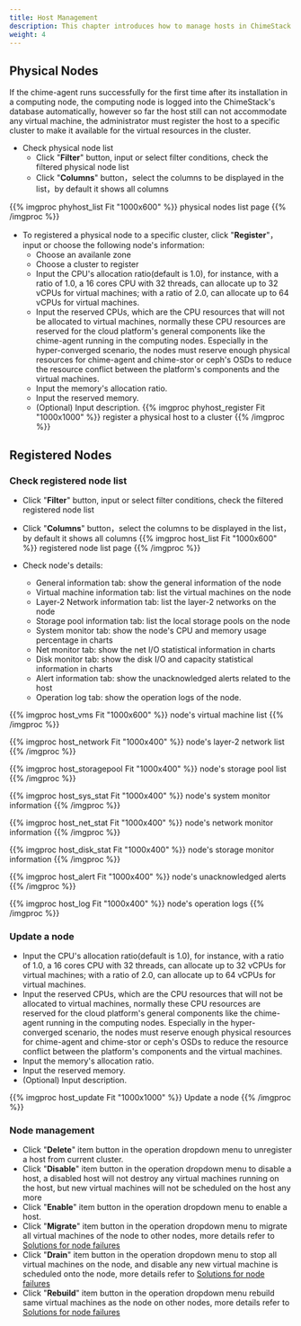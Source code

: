 ```yaml
---
title: Host Management 
description: This chapter introduces how to manage hosts in ChimeStack
weight: 4
---
```


## Physical Nodes

If the chime-agent runs successfully for the first time after its installation in a computing node, the computing node is logged into the ChimeStack's database automatically, however so far the host still can not accommodate any virtual machine, the administrator must register the host to a specific cluster to make it available for the virtual resources in the cluster.

* Check physical node list
  * Click "**Filter**" button, input or select filter conditions, check the filtered physical node list
  * Click "**Columns**" button，select the columns to be displayed in the list，by default it shows all columns

{{% imgproc phyhost_list Fit "1000x600" %}}
physical nodes list page
{{% /imgproc %}}

* To registered a physical node to a specific cluster, click "**Register**"，input or choose the following node's information:
  * Choose an availanle zone
  * Choose a cluster to register
  * Input the CPU's allocation ratio(default is 1.0), for instance, with a ratio of 1.0, a 16 cores CPU with 32 threads, can allocate up to 32 vCPUs for virtual machines; with a ratio of 2.0, can allocate up to 64 vCPUs for virtual machines.
  * Input the reserved CPUs, which are the CPU resources that will not be allocated to virtual machines, normally these CPU resources are reserved for the cloud platform's general components like the chime-agent running in the computing nodes. Especially in the hyper-converged scenario, the nodes must reserve enough physical resources for chime-agent and chime-stor or ceph's OSDs to reduce the resource conflict between the platform's components and the virtual machines.
  * Input the memory's allocation ratio.
  * Input the reserved memory.
  * (Optional) Input description.
{{% imgproc phyhost_register Fit "1000x1000" %}}
register a physical host to a cluster
{{% /imgproc %}}

## Registered Nodes

### Check registered node list
  * Click "**Filter**" button, input or select filter conditions, check the filtered registered node list
  * Click "**Columns**" button，select the columns to be displayed in the list，by default it shows all columns
{{% imgproc host_list Fit "1000x600" %}}
registered node list page
{{% /imgproc %}}

* Check node's details:
  * General information tab: show the general information of the node
  * Virtual machine information tab: list the virtual machines on the node
  * Layer-2 Network information tab: list the layer-2 networks on the node
  * Storage pool information tab: list the local storage pools on the node
  * System monitor tab: show the node's CPU and memory usage percentage in charts 
  * Net monitor tab: show the net I/O statistical information in charts 
  * Disk monitor tab: show the disk I/O and capacity statistical information in charts 
  * Alert information tab: show the unacknowledged alerts related to the host
  * Operation log tab: show the operation logs of the node. 

{{% imgproc host_vms Fit "1000x600" %}}
node's virtual machine list
{{% /imgproc %}}

{{% imgproc host_network Fit "1000x400" %}}
node's layer-2 network list
{{% /imgproc %}}

{{% imgproc host_storagepool Fit "1000x400" %}}
node's storage pool list
{{% /imgproc %}}

{{% imgproc host_sys_stat Fit "1000x400" %}}
node's system monitor information
{{% /imgproc %}}

{{% imgproc host_net_stat Fit "1000x400" %}}
node's network monitor information
{{% /imgproc %}}

{{% imgproc host_disk_stat Fit "1000x400" %}}
node's storage monitor information
{{% /imgproc %}}

{{% imgproc host_alert Fit "1000x400" %}}
node's unacknowledged alerts
{{% /imgproc %}}

{{% imgproc host_log Fit "1000x400" %}}
node's operation logs
{{% /imgproc %}}

### Update a node

  * Input the CPU's allocation ratio(default is 1.0), for instance, with a ratio of 1.0, a 16 cores CPU with 32 threads, can allocate up to 32 vCPUs for virtual machines; with a ratio of 2.0, can allocate up to 64 vCPUs for virtual machines.
  * Input the reserved CPUs, which are the CPU resources that will not be allocated to virtual machines, normally these CPU resources are reserved for the cloud platform's general components like the chime-agent running in the computing nodes. Especially in the hyper-converged scenario, the nodes must reserve enough physical resources for chime-agent and chime-stor or ceph's OSDs to reduce the resource conflict between the platform's components and the virtual machines.
  * Input the memory's allocation ratio.
  * Input the reserved memory.
  * (Optional) Input description.

{{% imgproc host_update Fit "1000x1000" %}}
Update a node
{{% /imgproc %}}

### Node management 

* Click "**Delete**" item button in the operation dropdown menu to unregister a host from current cluster. 
* Click "**Disable**" item button in the operation dropdown menu to disable a host, a disabled host will not destroy any virtual machines running on the host, but new virtual machines will not be scheduled on the host any more
* Click "**Enable**" item button in the operation dropdown menu to enable a host.
* Click "**Migrate**" item button in the operation dropdown menu to migrate all virtual machines of the node to other nodes, more details refer to [Solutions for node failures](/en/docs/usage/failure)
* Click "**Drain**" item button in the operation dropdown menu to stop all virtual machines on the node, and disable any new virtual machine is scheduled onto the node, more details refer to [Solutions for node failures](/en/docs/usage/failure)
* Click "**Rebuild**" item button in the operation dropdown menu rebuild same virtual machines as the node on other nodes, more details refer to [Solutions for node failures](/en/docs/usage/failure)

